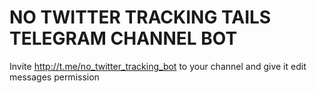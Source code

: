 # NO TWITTER TRACKING TAILS TELEGRAM CHANNEL BOT

Invite http://t.me/no_twitter_tracking_bot to your channel and give it edit messages permission

